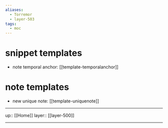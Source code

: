 ```yaml
---
aliases:
  - Torremor
  - layer-503
tags:
  - moc
---
```


# snippet templates

- note temporal anchor: [[template-temporalanchor]]

# note templates

- new unique note: [[template-uniquenote]]

***

up:: [[Home]]
layer:: [[layer-500]]

***
